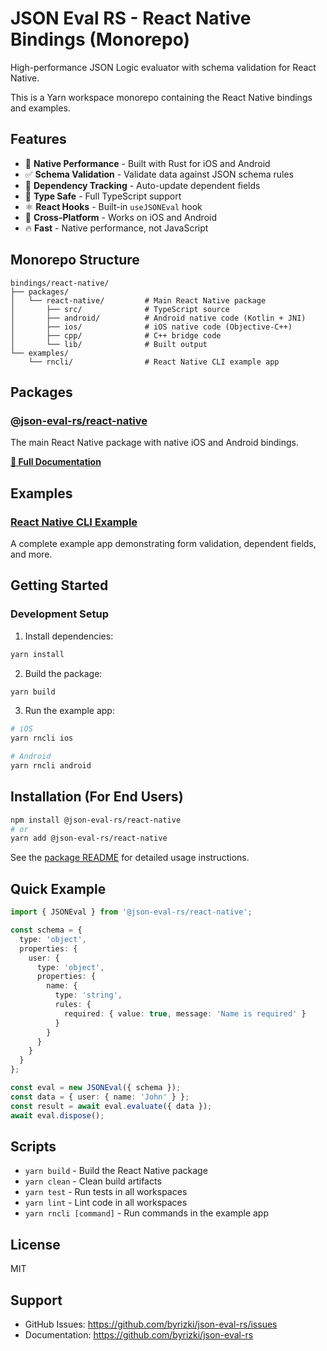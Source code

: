 # JSON Eval RS - React Native Bindings (Monorepo)

High-performance JSON Logic evaluator with schema validation for React Native.

This is a Yarn workspace monorepo containing the React Native bindings and examples.

## Features

- 🚀 **Native Performance** - Built with Rust for iOS and Android
- ✅ **Schema Validation** - Validate data against JSON schema rules
- 🔄 **Dependency Tracking** - Auto-update dependent fields
- 🎯 **Type Safe** - Full TypeScript support
- ⚛️ **React Hooks** - Built-in `useJSONEval` hook
- 📱 **Cross-Platform** - Works on iOS and Android
- 🔥 **Fast** - Native performance, not JavaScript

## Monorepo Structure

```
bindings/react-native/
├── packages/
│   └── react-native/         # Main React Native package
│       ├── src/              # TypeScript source
│       ├── android/          # Android native code (Kotlin + JNI)
│       ├── ios/              # iOS native code (Objective-C++)
│       ├── cpp/              # C++ bridge code
│       └── lib/              # Built output
└── examples/
    └── rncli/                # React Native CLI example app
```

## Packages

### [@json-eval-rs/react-native](./packages/react-native)

The main React Native package with native iOS and Android bindings.

**[📖 Full Documentation](./packages/react-native/README.md)**

## Examples

### [React Native CLI Example](./examples/rncli)

A complete example app demonstrating form validation, dependent fields, and more.

## Getting Started

### Development Setup

1. Install dependencies:
```bash
yarn install
```

2. Build the package:
```bash
yarn build
```

3. Run the example app:
```bash
# iOS
yarn rncli ios

# Android
yarn rncli android
```

## Installation (For End Users)

```bash
npm install @json-eval-rs/react-native
# or
yarn add @json-eval-rs/react-native
```

See the [package README](./packages/react-native/README.md) for detailed usage instructions.

## Quick Example

```typescript
import { JSONEval } from '@json-eval-rs/react-native';

const schema = {
  type: 'object',
  properties: {
    user: {
      type: 'object',
      properties: {
        name: {
          type: 'string',
          rules: {
            required: { value: true, message: 'Name is required' }
          }
        }
      }
    }
  }
};

const eval = new JSONEval({ schema });
const data = { user: { name: 'John' } };
const result = await eval.evaluate({ data });
await eval.dispose();
```

## Scripts

- `yarn build` - Build the React Native package
- `yarn clean` - Clean build artifacts
- `yarn test` - Run tests in all workspaces
- `yarn lint` - Lint code in all workspaces
- `yarn rncli [command]` - Run commands in the example app

## License

MIT

## Support

- GitHub Issues: https://github.com/byrizki/json-eval-rs/issues
- Documentation: https://github.com/byrizki/json-eval-rs

